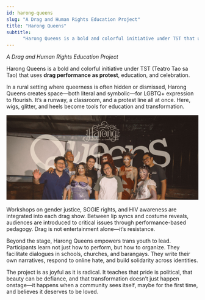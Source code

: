 ```yaml
---
id: harong-queens
slug: "A Drag and Human Rights Education Project"
title: "Harong Queens"
subtitle:
      "Harong Queens is a bold and colorful initiative under TST that uses drag as a form of protest, education, and celebration of identity."
---
```

*A Drag and Human Rights Education Project*

Harong Queens is a bold and colorful initiative under TST (Teatro Tao sa Tao) that uses **drag performance as protest**, education, and celebration.  

In a rural setting where queerness is often hidden or dismissed, Harong Queens creates space—both literal and symbolic—for LGBTQ+ expression to flourish. It’s a runway, a classroom, and a protest line all at once. Here, wigs, glitter, and heels become tools for education and transformation.  
  
![Image](harong-queens.png)  
  
Workshops on gender justice, SOGIE rights, and HIV awareness are integrated into each drag show. Between lip syncs and costume reveals, audiences are introduced to critical issues through performance-based pedagogy. Drag is not entertainment alone—it’s resistance.  

Beyond the stage, Harong Queens empowers trans youth to lead. Participants learn not just how to perform, but how to organize. They facilitate dialogues in schools, churches, and barangays. They write their own narratives, respond to online hate, and build solidarity across identities.  

The project is as joyful as it is radical. It teaches that pride is political, that beauty can be defiance, and that transformation doesn’t just happen onstage—it happens when a community sees itself, maybe for the first time, and believes it deserves to be loved.  

